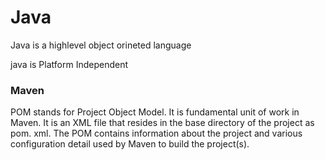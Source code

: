 # Java

Java is a highlevel object orineted language

java is Platform Independent

### Maven

POM stands for Project Object Model. It is fundamental unit of work in Maven. It is an XML file that resides in the base directory of the project as pom. xml. The POM contains information about the project and various configuration detail used by Maven to build the project(s).

